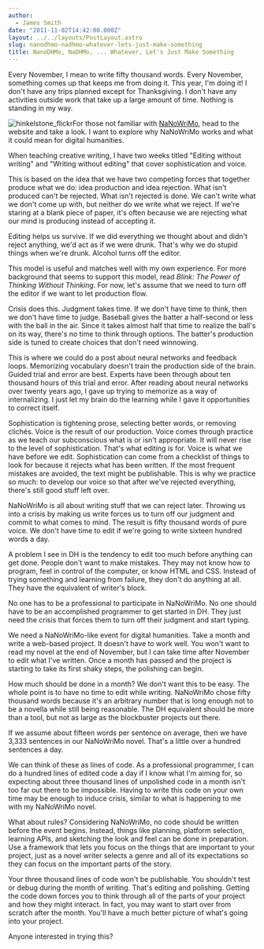 ```yaml
---
author:
  - James Smith
date: "2011-11-02T14:42:00.000Z"
layout: ../../layouts/PostLayout.astro
slug: nanodhmo-nadhmo-whatever-lets-just-make-something
title: NanoDHMo, NaDHMo, ... Whatever, Let's Just Make Something
---
```


Every November, I mean to write fifty thousand words. Every November, something comes up that keeps me from doing it. This year, I'm doing it! I don't have any trips planned except for Thanksgiving. I don't have any activities outside work that take up a large amount of time. Nothing is standing in my way.

![](/assets/images/web-20111121183648-http--mith.umd.edu-hinkelstone_flickr-225x168.jpg "hinkelstone_flickr")For those not familiar with [NaNoWriMo](http://www.nanowrimo.org/), head to the website and take a look. I want to explore why NaNoWriMo works and what it could mean for digital humanities.

When teaching creative writing, I have two weeks titled "Editing without writing" and "Writing without editing" that cover sophistication and voice.

This is based on the idea that we have two competing forces that together produce what we do: idea production and idea rejection. What isn't produced can't be rejected. What isn't rejected is done. We can't write what we don't come up with, but neither do we write what we reject. If we're staring at a blank piece of paper, it's often because we are rejecting what our mind is producing instead of accepting it.

Editing helps us survive. If we did everything we thought about and didn't reject anything, we'd act as if we were drunk. That's why we do stupid things when we're drunk. Alcohol turns off the editor.

This model is useful and matches well with my own experience. For more background that seems to support this model, read _Blink: The Power of Thinking Without Thinking_. For now, let's assume that we need to turn off the editor if we want to let production flow.

Crisis does this. Judgment takes time. If we don't have time to think, then we don't have time to judge. Baseball gives the batter a half-second or less with the ball in the air. Since it takes almost half that time to realize the ball's on its way, there's no time to think through options. The batter's production side is tuned to create choices that don't need winnowing.

This is where we could do a post about neural networks and feedback loops. Memorizing vocabulary doesn't train the production side of the brain. Guided trial and error are best. Experts have been through about ten thousand hours of this trial and error. After reading about neural networks over twenty years ago, I gave up trying to memorize as a way of internalizing. I just let my brain do the learning while I gave it opportunities to correct itself.

Sophistication is tightening prose, selecting better words, or removing clichés. Voice is the result of our production. Voice comes through practice as we teach our subconscious what is or isn't appropriate. It will never rise to the level of sophistication. That's what editing is for. Voice is what we have before we edit. Sophistication can come from a checklist of things to look for because it rejects what has been written. If the most frequent mistakes are avoided, the text might be publishable. This is why we practice so much: to develop our voice so that after we've rejected everything, there's still good stuff left over.

NaNoWriMo is all about writing stuff that we can reject later. Throwing us into a crisis by making us write forces us to turn off our judgment and commit to what comes to mind. The result is fifty thousand words of pure voice. We don't have time to edit if we're going to write sixteen hundred words a day.

A problem I see in DH is the tendency to edit too much before anything can get done. People don't want to make mistakes. They may not know how to program, feel in control of the computer, or know HTML and CSS. Instead of trying something and learning from failure, they don't do anything at all. They have the equivalent of writer's block.

No one has to be a professional to participate in NaNoWriMo. No one should have to be an accomplished programmer to get started in DH. They just need the crisis that forces them to turn off their judgment and start typing.

We need a NaNoWriMo-like event for digital humanities. Take a month and write a web-based project. It doesn't have to work well. You won't want to read my novel at the end of November, but I can take time after November to edit what I've written. Once a month has passed and the project is starting to take its first shaky steps, the polishing can begin.

How much should be done in a month? We don't want this to be easy. The whole point is to have no time to edit while writing. NaNoWriMo chose fifty thousand words because it's an arbitrary number that is long enough not to be a novella while still being reasonable. The DH equivalent should be more than a tool, but not as large as the blockbuster projects out there.

If we assume about fifteen words per sentence on average, then we have 3,333 sentences in our NaNoWriMo novel. That's a little over a hundred sentences a day.

We can think of these as lines of code. As a professional programmer, I can do a hundred lines of edited code a day if I know what I'm aiming for, so expecting about three thousand lines of unpolished code in a month isn't too far out there to be impossible. Having to write this code on your own time may be enough to induce crisis, similar to what is happening to me with my NaNoWriMo novel.

What about rules? Considering NaNoWriMo, no code should be written before the event begins. Instead, things like planning, platform selection, learning APIs, and sketching the look and feel can be done in preparation. Use a framework that lets you focus on the things that are important to your project, just as a novel writer selects a genre and all of its expectations so they can focus on the important parts of the story.

Your three thousand lines of code won't be publishable. You shouldn't test or debug during the month of writing. That's editing and polishing. Getting the code down forces you to think through all of the parts of your project and how they might interact. In fact, you may want to start over from scratch after the month. You'll have a much better picture of what's going into your project.

Anyone interested in trying this?

